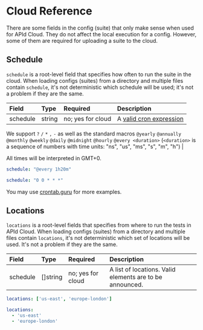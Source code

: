 # Cloud Reference

There are some fields in the config (suite) that only make sense when used for APId Cloud. They do not affect the
local execution for a config. However, some of them are required for uploading a suite to the cloud.

## Schedule

`schedule` is a root-level field that specifies how often to run the suite in the cloud. When loading
configs (suites) from a directory and multiple files contain `schedule`, it's not deterministic which
schedule will be used; it's not a problem if they are the same.

| Field    | Type   | Required          | Description                                                                   |
| :------  | :----- | :-------          | :-------------------------------------------------                            |
| schedule | string | no; yes for cloud | A [valid cron expression](https://en.wikipedia.org/wiki/Cron#CRON_expression) |
 
We support `?` `/` `*` `,` `-` as well as the standard macros  `@yearly` `@annually` `@monthly` `@weekly` `@daily` `@midnight` `@hourly` `@every <duration>` (`<duration>` is a sequence of numbers with time units: "ns", "us", "ms", "s", "m", "h") |

All times will be interpreted in GMT+0.

```yaml
schedule: "@every 1h20m"
```

```yaml
schedule: "0 0 * * *"
```

You may use [crontab.guru](https://crontab.guru/) for more examples.

## Locations

`locations` is a root-level fields that specifies from where to run the tests in APId Cloud. When loading
configs (suites) from a directory and multiple files contain `locations`, it's not deterministic which
set of locations will be used. It's not a problem if they are the same.

| Field    | Type     | Required          | Description                                              |
| :------  | :-----   | :-------          | :-------------------------------------------------       |
| schedule | []string | no; yes for cloud | A list of locations. Valid elements are to be announced. |

```yaml
locations: ['us-east', 'europe-london']
```

```yaml
locations: 
  - 'us-east'
  - 'europe-london'
```

